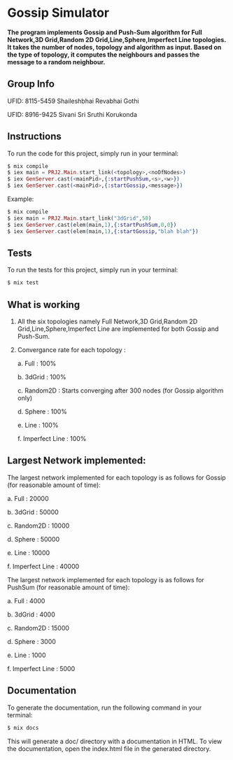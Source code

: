 # Gossip Simulator

**The program implements Gossip and Push-Sum algorithm for Full Network,3D Grid,Random 2D Grid,Line,Sphere,Imperfect Line topologies. It takes the number of nodes, topology and algorithm as input. Based on the type of topology, it computes the neighbours and passes the message to a random neighbour.**

## Group Info

UFID: 8115-5459 Shaileshbhai Revabhai Gothi


UFID: 8916-9425 Sivani Sri Sruthi Korukonda

## Instructions

To run the code for this project, simply run in your terminal:

```elixir
$ mix compile
$ iex main = PRJ2.Main.start_link(<topology>,<noOfNodes>)
$ iex GenServer.cast(<mainPid>,{:startPushSum,<s>,<w>})
$ iex GenServer.cast(<mainPid>,{:startGossip,<message>})
```
Example:
```elixir
$ mix compile
$ iex main = PRJ2.Main.start_link("3dGrid",50)
$ iex GenServer.cast(elem(main,1),{:startPushSum,0,0})
$ iex GenServer.cast(elem(main,1),{:startGossip,"blah blah"})
```

## Tests

To run the tests for this project, simply run in your terminal:

```elixir
$ mix test
```

## What is working

1. All the six topologies namely Full Network,3D Grid,Random 2D Grid,Line,Sphere,Imperfect Line are implemented for both Gossip and Push-Sum.
2. Convergance rate for each topology :


   a. Full : 100%
   
   
   b. 3dGrid : 100%
   
   
   c. Random2D : Starts converging after 300 nodes (for Gossip algorithm only)
   
   
   d. Sphere : 100%
   
   
   e. Line : 100%
   
   
   f. Imperfect Line : 100%

## Largest Network implemented:

The largest network implemented for each topology is as follows for Gossip (for reasonable amount of time):
   
   
   a. Full : 20000
   
   
   b. 3dGrid : 50000
   
   
   c. Random2D : 10000
   
   
   d. Sphere : 50000
   
   
   e. Line : 10000
   
   
   f. Imperfect Line : 40000
   
The largest network implemented for each topology is as follows for PushSum (for reasonable amount of time):
   
   
   a. Full : 4000
   
   
   b. 3dGrid : 4000
   
   
   c. Random2D : 15000
   
   
   d. Sphere : 3000
   
   
   e. Line : 1000 
   
   
   f. Imperfect Line : 5000

## Documentation

To generate the documentation, run the following command in your terminal:

```elixir
$ mix docs
```
This will generate a doc/ directory with a documentation in HTML. 
To view the documentation, open the index.html file in the generated directory.

